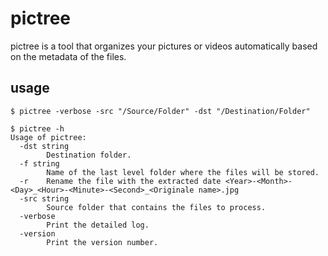 # pictree

pictree is a tool that organizes your pictures or videos automatically based on the metadata of the files.

## usage

`$ pictree -verbose -src "/Source/Folder" -dst "/Destination/Folder"`

```
$ pictree -h
Usage of pictree:
  -dst string
        Destination folder.
  -f string
        Name of the last level folder where the files will be stored.
  -r    Rename the file with the extracted date <Year>-<Month>-<Day>_<Hour>-<Minute>-<Second>_<Originale name>.jpg
  -src string
        Source folder that contains the files to process.
  -verbose
        Print the detailed log.
  -version
        Print the version number.
```